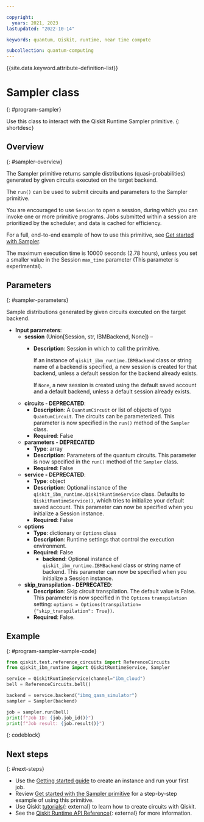 ```yaml
---

copyright:
  years: 2021, 2023
lastupdated: "2022-10-14"

keywords: quantum, Qiskit, runtime, near time compute

subcollection: quantum-computing
---
```

{{site.data.keyword.attribute-definition-list}}

# Sampler class
{: #program-sampler}

Use this class to interact with the Qiskit Runtime Sampler primitive.
{: shortdesc}

## Overview
{: #sampler-overview}

The Sampler primitive returns sample distributions (quasi-probabilities) generated by given circuits executed on the target backend.

The `run()` can be used to submit circuits and parameters to the Sampler primitive.

You are encouraged to use `Session` to open a session, during which you can invoke one or more primitive programs. Jobs submitted within a session are prioritized by the scheduler, and data is cached for efficiency.

For a full, end-to-end example of how to use this primitive, see [Get started with Sampler](/docs/quantum-computing?topic=quantum-computing-example-sampler).

The maximum execution time is 10000 seconds (2.78 hours), unless you set a smaller value in the Session `max_time` parameter (This parameter is experimental).

## Parameters
{: #sampler-parameters}

Sample distributions generated by given circuits executed on the target backend.
- **Input parameters**:
    - **session** (Union[Session, str, IBMBackend, None]) –
        - **Description**: Session in which to call the primitive.

          If an instance of `qiskit_ibm_runtime.IBMBackend` class or string name of a backend is specified, a new session is created for that backend, unless a default session for the backend already exists.

          If `None`, a new session is created using the default saved account and a default backend, unless a default session already exists.
    - **circuits - DEPRECATED**:
        - **Description**: A `QuantumCircuit` or list of objects of type `QuantumCircuit`. The circuits can be parameterized. This parameter is now specified in the `run()` method of the `Sampler` class.
        - **Required**: False
    - **parameters - DEPRECATED**
        - **Type**: array
        - **Description**: Parameters of the quantum circuits. This parameter is now specified in the `run()` method of the `Sampler` class.
        - **Required**: False       
    - **service - DEPRECATED**:
        - **Type**: object
        - **Description**:  Optional instance of the  `qiskit_ibm_runtime.QiskitRuntimeService` class.  Defaults to `QiskitRuntimeService()`, which tries to initialize your default saved account. This parameter can now be specified when you initialize a Session instance.
        - **Required**: False
    - **options**    
        - **Type**: dictionary or `Options` class    
        - **Description**: Runtime settings that control the execution environment.
        - **Required**: False   
            - **backend**: Optional instance of `qiskit_ibm_runtime.IBMBackend` class or string name of backend. This parameter can now be specified when you initialize a Session instance.
    - **skip_transpilation - DEPRECATED**:
        - **Description**: Skip circuit transpilation. The default value is False. This parameter is now specified in the `Options` `transpilation` setting:  `options = Options(transpilation={"skip_transpilation": True})`.
        - **Required**: False.
        
## Example
{: #program-sampler-sample-code}

```Python
from qiskit.test.reference_circuits import ReferenceCircuits
from qiskit_ibm_runtime import QiskitRuntimeService, Sampler

service = QiskitRuntimeService(channel="ibm_cloud")
bell = ReferenceCircuits.bell()

backend = service.backend("ibmq_qasm_simulator")
sampler = Sampler(backend)

job = sampler.run(bell)
print(f"Job ID: {job.job_id()}")
print(f"Job result: {job.result()}")
```
{: codeblock}


## Next steps
{: #next-steps}

- Use the [Getting started guide](/docs/quantum-computing?topic=quantum-computing-get-started) to create an instance and run your first job.
- Review [Get started with the Sampler primitive](/docs/quantum-computing?topic=quantum-computing-example-sampler) for a step-by-step example of using this primitive.
- Use Qiskit [tutorials](https://qiskit.org/documentation/tutorials.html){: external} to learn how to create circuits with Qiskit.
- See the [Qiskit Runtime API Reference](https://docs.quantum-computing.ibm.com/api/qiskit-ibm-runtime/runtime_service){: external} for more information.
